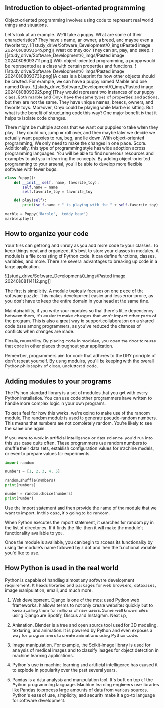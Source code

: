## Introduction to object-oriented programming


Object-oriented programming involves using code to represent real world things and situations. 

Let's look at an example. We'll take a puppy. What are some of their characteristics? They have a name, an owner, a breed, and maybe even a favorite toy. 
![[study_drive/Software_Development/0_imgs/Pasted image 20240808093645.png]]
What do they do? They can sit, play, and sleep. 
![[study_drive/Software_Development/0_imgs/Pasted image 20240808093711.png]]
With object-oriented programming, a puppy would be represented as a class with certain properties and functions. 
![[study_drive/Software_Development/0_imgs/Pasted image 20240808093738.png]]A class is a blueprint for how other objects should be created. For example, we can have a puppy named Marble and one named Onyx. 
![[study_drive/Software_Development/0_imgs/Pasted image 20240808093925.png]]They would represent two instances of our puppy class. Both marble and Onyx have the same types of properties and actions, but they are not the same. They have unique names, breeds, owners, and favorite toys. Moreover, Onyx could be playing while Marble is sitting. But what is the benefit of structuring code this way? One major benefit is that it helps to isolate code changes. 

There might be multiple actions that we want our puppies to take when they play. They could run, jump or roll over, and then maybe later we decide we actually want puppies to run, beg, and lie down. With object-oriented programming, We only need to make the changes in one place. Score. Additionally, this type of programming style has wide adoption across programming languages. You will be able to find numerous resources and examples to aid you in learning the concepts. By adding object-oriented programming to your arsenal, you'll be able to develop more flexible software with fewer bugs.

```python
class Puppy():
    def __init__(self, name, favorite_toy):
        self.name = name
        self.favorite_toy = favorite_toy

    def play(self):
        print(self.name + " is playing with the " + self.favorite_toy)

marble = Puppy('Marble', 'teddy bear')
marble.play()
```

## How to organize your code

Your files can get long and unruly as you add more code to your classes. To keep things neat and organized, it's best to store your classes in modules. A module is a file consisting of Python code. It can define functions, classes, variables, and more. There are several advantages to breaking up code in a large application. 

![[study_drive/Software_Development/0_imgs/Pasted image 20240808114112.png]]

The first is simplicity. A module typically focuses on one piece of the software puzzle. This makes development easier and less error-prone, as you don't have to keep the entire domain in your head at the same time. 

Maintainability, if you write your modules so that there's little dependency between them, it's easier to make changes that won't impact other parts of the program. This is also a great way to support collaboration on a shared code base among programmers, as you've reduced the chances of conflicts when changes are made. 

Finally, reusability. By placing code in modules, you open the door to reuse that code in other places throughout your application. 

Remember, programmers aim for code that adheres to the DRY principle of don't repeat yourself. By using modules, you'll be keeping with the overall Python philosophy of clean, uncluttered code.

## Adding modules to your programs 

 The Python standard library is a set of modules that you get with every Python installation. You can use code other programmers have written to handle more complex logic in your own programs. 
 
 To get a feel for how this works, we're going to make use of the random module. The random module is used to generate pseudo-random numbers. This means that numbers are not completely random. You're likely to see the same one again. 
 
If you were to work in artificial intelligence or data science, you'd run into this use case quite often. These programmers use random numbers to shuffle their data sets, establish configuration values for machine models, or even to prepare values for experiments.
 ```python
import random

numbers = [1, 2, 3, 4, 5]

random.shuffle(numbers)
print(numbers)

number = random.choice(numbers)
print(number)
```
 Use the import statement and then provide the name of the module that we want to import. In this case, it's going to be random. 
 
 When Python executes the import statement, it searches for random.py in the list of directories. If it finds the file, then it will make the module's functionality available to you. 
 
 Once the module is available, you can begin to access its functionality by using the module's name followed by a dot and then the functional variable you'd like to use. 
 
## How Python is used in the real world

Python is capable of handling almost any software development requirement. It heads libraries and packages for web browsers, databases, image manipulation, email, and much more.

1. Web development. Django is one of the most used Python web frameworks. It allows teams to not only create websites quickly but to keep scaling them for millions of new users. Some well known sites using Django are Spotify, Discus and Instagram. Next up, 

2. Animation. Blender is a free and open source tool used for 3D modeling, texturing, and animation. It is powered by Python and even exposes a way for programmers to create animations using Python code. 

3. Image manipulation. For example, the Scikit-Image library is used for analysis of medical images and to classify images for object detection in machine learning applications. 

4. Python's use in machine learning and artificial intelligence has caused it to explode in popularity over the past several years. 

5. Pandas is a data analysis and manipulation tool. It's built on top of the Python programming language. Machine learning engineers use libraries like Pandas to process large amounts of data from various sources. Python's ease of use, simplicity, and security make it a go-to language for software development.
